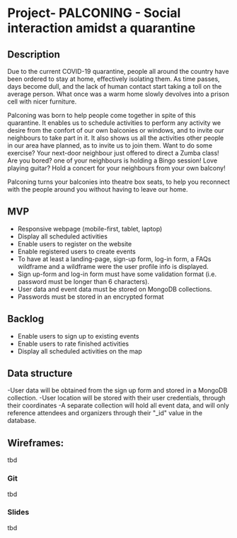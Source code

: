 # Project- PALCONING - Social interaction amidst a quarantine 



## Description
Due to the current COVID-19 quarantine, people all around the country have been ordered to stay at home, effectively isolating them. As time passes, days become dull, and the lack of human contact start taking a toll on the average person. What once was a warm home slowly devolves into a prison cell with nicer furniture.

Palconing was born to help people come together in spite of this quarantine. It enables us to schedule activities to perform any activity we desire from the confort of our own balconies or windows, and to invite our neighbours to take part in it. It also shows us all the activities other people in our area have planned, as to invite us to join them. Want to do some exercise? Your next-door neighbour just offered to direct a Zumba class! Are you bored? one of your neighbours is holding a Bingo session! Love playing guitar? Hold a concert for your neighbours from your own balcony!

Palconing  turns your balconies into theatre box seats, to help you reconnect with the people around you without having to leave our home.

## MVP
- Responsive webpage (mobile-first, tablet, laptop)
- Display all scheduled activities
- Enable users to register on the website
- Enable registered users to create events
- To have at least a landing-page, sign-up form, log-in form, a FAQs wildframe and a wildframe were the user profile info is displayed. 
- Sign up-form and log-in form must have some validation format (i.e. password must be longer than 6 characters).
- User data and event data must be stored on MongoDB collections.
- Passwords must be stored in an encrypted format

## Backlog
- Enable users to sign up to existing events
- Enable users to rate finished activities
- Display all scheduled activities on the map

## Data structure
-User data will be obtained from the sign up form and stored in a MongoDB collection. 
-User location will be stored with their user credentials, through their coordinates
-A separate collection will hold all event data, and will only reference attendees and organizers through their "_id" value in the database.

## Wireframes: 
tbd


### Git
tbd


### Slides
tbd
